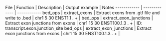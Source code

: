 File | Function | Description | Output example | Notes
------------ | ------------- | ------------
bed_ops | extract_exons | Extract exons from .gtf file and write to .bed | chr1	5	30	ENST1.1	.	+ |
bed_ops | extract_exon_junctions | Extract exon junctions from exons | chr1	15	30	ENST100.1.3	.	+ | ID: transcript.exon.junction_site
bed_ops | extract_exon_junctions | Extract exon junctions from exons | chr1	15	30	ENST100.1.3	.	+ | 
